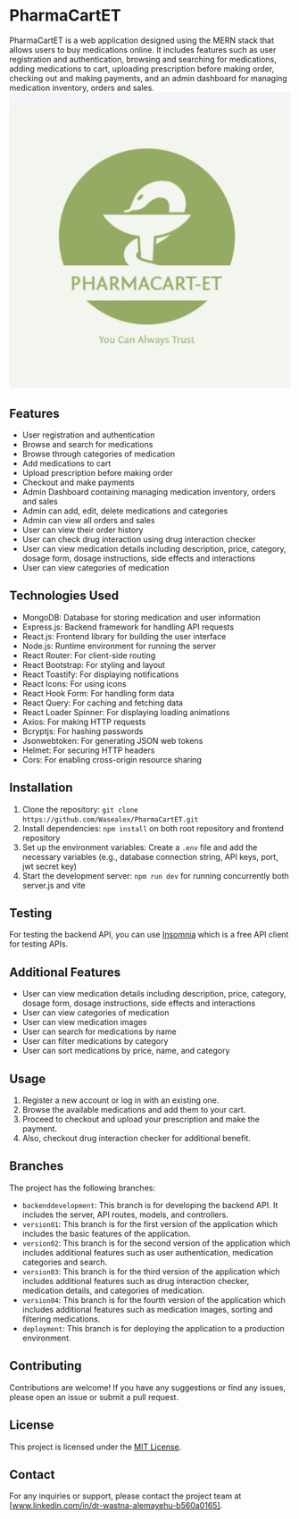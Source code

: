# PharmaCartET

PharmaCartET is a web application designed using the MERN stack that allows users to buy medications online. It includes features such as user registration and authentication, browsing and searching for medications, adding medications to cart, uploading prescription before making order, checking out and making payments, and an admin dashboard for managing medication inventory, orders and sales.
![pharmaCartLogo](https://github.com/Wasealex/PharmaCartET/blob/version05/PharmaCartScreenShot/Logo01.jpg)

## Features

- User registration and authentication
- Browse and search for medications
- Browse through categories of medication
- Add medications to cart
- Upload prescription before making order
- Checkout and make payments
- Admin Dashboard containing managing medication inventory, orders and sales
- Admin can add, edit, delete medications and categories
- Admin can view all orders and sales
- User can view their order history
- User can check drug interaction using drug interaction checker
- User can view medication details including description, price, category, dosage form, dosage instructions, side effects and interactions
- User can view categories of medication

## Technologies Used

- MongoDB: Database for storing medication and user information
- Express.js: Backend framework for handling API requests
- React.js: Frontend library for building the user interface
- Node.js: Runtime environment for running the server
- React Router: For client-side routing
- React Bootstrap: For styling and layout
- React Toastify: For displaying notifications
- React Icons: For using icons
- React Hook Form: For handling form data
- React Query: For caching and fetching data
- React Loader Spinner: For displaying loading animations
- Axios: For making HTTP requests
- Bcryptjs: For hashing passwords
- Jsonwebtoken: For generating JSON web tokens
- Helmet: For securing HTTP headers
- Cors: For enabling cross-origin resource sharing

## Installation

1. Clone the repository: `git clone https://github.com/Wasealex/PharmaCartET.git`
2. Install dependencies: `npm install` on both root repository and frontend repository
3. Set up the environment variables: Create a `.env` file and add the necessary variables (e.g., database connection string, API keys, port, jwt secret key)
4. Start the development server: `npm run dev` for running concurrently both server.js and vite

## Testing

For testing the backend API, you can use [Insomnia](https://insomnia.rest/) which is a free API client for testing APIs.

## Additional Features

- User can view medication details including description, price, category, dosage form, dosage instructions, side effects and interactions
- User can view categories of medication
- User can view medication images
- User can search for medications by name
- User can filter medications by category
- User can sort medications by price, name, and category

## Usage

1. Register a new account or log in with an existing one.
2. Browse the available medications and add them to your cart.
3. Proceed to checkout and upload your prescription and make the payment.
4. Also, checkout drug interaction checker for additional benefit.

## Branches

The project has the following branches:

- `backenddevelopment`: This branch is for developing the backend API. It includes the server, API routes, models, and controllers.
- `version01`: This branch is for the first version of the application which includes the basic features of the application.
- `version02`: This branch is for the second version of the application which includes additional features such as user authentication, medication categories and search.
- `version03`: This branch is for the third version of the application which includes additional features such as drug interaction checker, medication details, and categories of medication.
- `version04`: This branch is for the fourth version of the application which includes additional features such as medication images, sorting and filtering medications.
- `deployment`: This branch is for deploying the application to a production environment.

## Contributing

Contributions are welcome! If you have any suggestions or find any issues, please open an issue or submit a pull request.

## License

This project is licensed under the [MIT License](LICENSE).

## Contact

For any inquiries or support, please contact the project team at [www.linkedin.com/in/dr-wastna-alemayehu-b560a0165].
